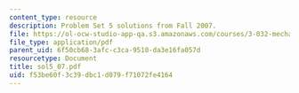 ```yaml
---
content_type: resource
description: Problem Set 5 solutions from Fall 2007.
file: https://ol-ocw-studio-app-qa.s3.amazonaws.com/courses/3-032-mechanical-behavior-of-materials-fall-2007/f53be60f3c39dbc1d079f71072fe4164_sol5_07.pdf
file_type: application/pdf
parent_uid: 6f50cb68-3afc-c3ca-9510-da3e16fa057d
resourcetype: Document
title: sol5_07.pdf
uid: f53be60f-3c39-dbc1-d079-f71072fe4164
---
```


